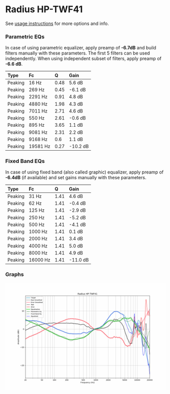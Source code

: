 # Radius HP-TWF41
See [usage instructions](https://github.com/jaakkopasanen/AutoEq#usage) for more options and info.

### Parametric EQs
In case of using parametric equalizer, apply preamp of **-6.7dB** and build filters manually
with these parameters. The first 5 filters can be used independently.
When using independent subset of filters, apply preamp of **-6.6 dB**.

| Type    | Fc       |    Q | Gain     |
|:--------|:---------|:-----|:---------|
| Peaking | 16 Hz    | 0.48 | 5.6 dB   |
| Peaking | 269 Hz   | 0.45 | -6.1 dB  |
| Peaking | 2291 Hz  | 0.91 | 4.8 dB   |
| Peaking | 4880 Hz  | 1.98 | 4.3 dB   |
| Peaking | 7011 Hz  | 2.71 | 4.6 dB   |
| Peaking | 550 Hz   | 2.61 | -0.6 dB  |
| Peaking | 895 Hz   | 3.65 | 1.1 dB   |
| Peaking | 9081 Hz  | 2.31 | 2.2 dB   |
| Peaking | 9168 Hz  | 0.6  | 1.1 dB   |
| Peaking | 19581 Hz | 0.27 | -10.2 dB |

### Fixed Band EQs
In case of using fixed band (also called graphic) equalizer, apply preamp of **-6.4dB**
(if available) and set gains manually with these parameters.

| Type    | Fc       |    Q | Gain     |
|:--------|:---------|:-----|:---------|
| Peaking | 31 Hz    | 1.41 | 4.6 dB   |
| Peaking | 62 Hz    | 1.41 | -0.4 dB  |
| Peaking | 125 Hz   | 1.41 | -2.9 dB  |
| Peaking | 250 Hz   | 1.41 | -5.2 dB  |
| Peaking | 500 Hz   | 1.41 | -4.1 dB  |
| Peaking | 1000 Hz  | 1.41 | 0.1 dB   |
| Peaking | 2000 Hz  | 1.41 | 3.4 dB   |
| Peaking | 4000 Hz  | 1.41 | 5.0 dB   |
| Peaking | 8000 Hz  | 1.41 | 4.9 dB   |
| Peaking | 16000 Hz | 1.41 | -11.0 dB |

### Graphs
![](./Radius%20HP-TWF41.png)